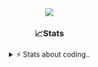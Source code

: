 <div align="center">
  
<p align="center">
  <img src="https://lanyard.cnrad.dev/api/1018290650602553364" />
</p>

### 📈Stats
<details>
    <summary> ⚡ Stats about coding.. </> </summary>
    <br/>

<!--START_SECTION:waka-->
![Code Time](http://img.shields.io/badge/Code%20Time-30%20hrs%2043%20mins-blue)

![Profile Views](http://img.shields.io/badge/Profile%20Views-15-blue)

**🐱 My GitHub Data** 

> 📦 1.1 MB Used in GitHub's Storage 
 > 
> 🏆 106 Contributions in the Year 2024
 > 
> 💼 Opted to Hire
 > 
> 📜 5 Public Repositories 
 > 
> 🔑 18 Private Repositories 
 > 
**I'm a Night 🦉** 

```text
🌞 Morning                26 commits          ██░░░░░░░░░░░░░░░░░░░░░░░   06.24 % 
🌆 Daytime                180 commits         ███████████░░░░░░░░░░░░░░   43.17 % 
🌃 Evening                169 commits         ██████████░░░░░░░░░░░░░░░   40.53 % 
🌙 Night                  42 commits          ███░░░░░░░░░░░░░░░░░░░░░░   10.07 % 
```
📅 **I'm Most Productive on Sunday** 

```text
Monday                   23 commits          █░░░░░░░░░░░░░░░░░░░░░░░░   05.52 % 
Tuesday                  45 commits          ███░░░░░░░░░░░░░░░░░░░░░░   10.79 % 
Wednesday                72 commits          ████░░░░░░░░░░░░░░░░░░░░░   17.27 % 
Thursday                 67 commits          ████░░░░░░░░░░░░░░░░░░░░░   16.07 % 
Friday                   50 commits          ███░░░░░░░░░░░░░░░░░░░░░░   11.99 % 
Saturday                 71 commits          ████░░░░░░░░░░░░░░░░░░░░░   17.03 % 
Sunday                   89 commits          █████░░░░░░░░░░░░░░░░░░░░   21.34 % 
```


📊 **This Week I Spent My Time On** 

```text
🕑︎ Time Zone: Europe/Berlin

💬 Programming Languages: 
Lua                      34 mins             ████████████████░░░░░░░░░   63.74 % 
Other                    19 mins             █████████░░░░░░░░░░░░░░░░   36.26 % 

🔥 Editors: 
VS Code                  54 mins             █████████████████████████   100.00 % 

🐱‍💻 Projects: 
[framework]              43 mins             ████████████████████░░░░░   80.22 % 
resources                10 mins             █████░░░░░░░░░░░░░░░░░░░░   19.78 % 

💻 Operating System: 
Windows                  54 mins             █████████████████████████   100.00 % 
```

**I Mostly Code in JavaScript** 

```text
JavaScript               8 repos             ██████████░░░░░░░░░░░░░░░   38.10 % 
Lua                      5 repos             ██████░░░░░░░░░░░░░░░░░░░   23.81 % 
Python                   3 repos             ████░░░░░░░░░░░░░░░░░░░░░   14.29 % 
TypeScript               2 repos             ██░░░░░░░░░░░░░░░░░░░░░░░   09.52 % 
HTML                     1 repo              █░░░░░░░░░░░░░░░░░░░░░░░░   04.76 % 
```




 Last Updated on 01/10/2024 13:43:02 UTC
<!--END_SECTION:waka-->
</details>
